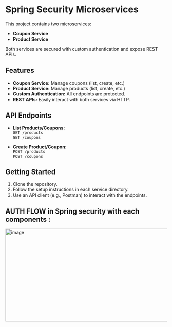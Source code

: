 # Spring Security Microservices

This project contains two microservices:

- **Coupon Service**
- **Product Service**

Both services are secured with custom authentication and expose REST APIs.

## Features

- **Coupon Service:** Manage coupons (list, create, etc.)
- **Product Service:** Manage products (list, create, etc.)
- **Custom Authentication:** All endpoints are protected.
- **REST APIs:** Easily interact with both services via HTTP.

## API Endpoints

- **List Products/Coupons:**  
    `GET /products`  
    `GET /coupons`

- **Create Product/Coupon:**  
    `POST /products`  
    `POST /coupons`

## Getting Started

1. Clone the repository.
2. Follow the setup instructions in each service directory.
3. Use an API client (e.g., Postman) to interact with the endpoints.

## AUTH FLOW in Spring security with each components : 
   
   <img width="1064" height="289" alt="image" src="https://github.com/user-attachments/assets/0c63bdef-4c16-4550-9745-424fcbdd05c4" />


